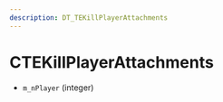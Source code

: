 ```yaml
---
description: DT_TEKillPlayerAttachments
---
```


# CTEKillPlayerAttachments


* `m_nPlayer` (integer)